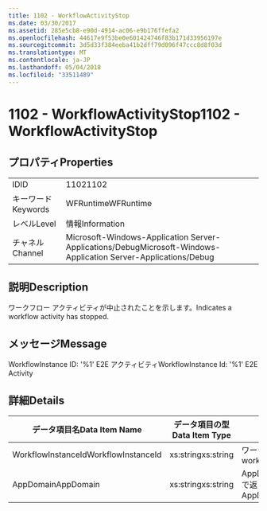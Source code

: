 ```yaml
---
title: 1102 - WorkflowActivityStop
ms.date: 03/30/2017
ms.assetid: 285e5cb8-e90d-4914-ac06-e9b176ffefa2
ms.openlocfilehash: 44617e9f53be0e601424746f83b171d33956197e
ms.sourcegitcommit: 3d5d33f384eeba41b2dff79d096f47ccc8d8f03d
ms.translationtype: MT
ms.contentlocale: ja-JP
ms.lasthandoff: 05/04/2018
ms.locfileid: "33511489"
---
```

# <a name="1102---workflowactivitystop"></a><span data-ttu-id="15952-102">1102 - WorkflowActivityStop</span><span class="sxs-lookup"><span data-stu-id="15952-102">1102 - WorkflowActivityStop</span></span>
## <a name="properties"></a><span data-ttu-id="15952-103">プロパティ</span><span class="sxs-lookup"><span data-stu-id="15952-103">Properties</span></span>  
  
|||  
|-|-|  
|<span data-ttu-id="15952-104">ID</span><span class="sxs-lookup"><span data-stu-id="15952-104">ID</span></span>|<span data-ttu-id="15952-105">1102</span><span class="sxs-lookup"><span data-stu-id="15952-105">1102</span></span>|  
|<span data-ttu-id="15952-106">キーワード</span><span class="sxs-lookup"><span data-stu-id="15952-106">Keywords</span></span>|<span data-ttu-id="15952-107">WFRuntime</span><span class="sxs-lookup"><span data-stu-id="15952-107">WFRuntime</span></span>|  
|<span data-ttu-id="15952-108">レベル</span><span class="sxs-lookup"><span data-stu-id="15952-108">Level</span></span>|<span data-ttu-id="15952-109">情報</span><span class="sxs-lookup"><span data-stu-id="15952-109">Information</span></span>|  
|<span data-ttu-id="15952-110">チャネル</span><span class="sxs-lookup"><span data-stu-id="15952-110">Channel</span></span>|<span data-ttu-id="15952-111">Microsoft-Windows-Application Server-Applications/Debug</span><span class="sxs-lookup"><span data-stu-id="15952-111">Microsoft-Windows-Application Server-Applications/Debug</span></span>|  
  
## <a name="description"></a><span data-ttu-id="15952-112">説明</span><span class="sxs-lookup"><span data-stu-id="15952-112">Description</span></span>  
 <span data-ttu-id="15952-113">ワークフロー アクティビティが中止されたことを示します。</span><span class="sxs-lookup"><span data-stu-id="15952-113">Indicates a workflow activity has stopped.</span></span>  
  
## <a name="message"></a><span data-ttu-id="15952-114">メッセージ</span><span class="sxs-lookup"><span data-stu-id="15952-114">Message</span></span>  
 <span data-ttu-id="15952-115">WorkflowInstance ID: '%1' E2E アクティビティ</span><span class="sxs-lookup"><span data-stu-id="15952-115">WorkflowInstance Id: '%1' E2E Activity</span></span>  
  
## <a name="details"></a><span data-ttu-id="15952-116">詳細</span><span class="sxs-lookup"><span data-stu-id="15952-116">Details</span></span>  
  
|<span data-ttu-id="15952-117">データ項目名</span><span class="sxs-lookup"><span data-stu-id="15952-117">Data Item Name</span></span>|<span data-ttu-id="15952-118">データ項目の型</span><span class="sxs-lookup"><span data-stu-id="15952-118">Data Item Type</span></span>|<span data-ttu-id="15952-119">説明</span><span class="sxs-lookup"><span data-stu-id="15952-119">Description</span></span>|  
|--------------------|--------------------|-----------------|  
|<span data-ttu-id="15952-120">WorkflowInstanceId</span><span class="sxs-lookup"><span data-stu-id="15952-120">WorkflowInstanceId</span></span>|<span data-ttu-id="15952-121">xs:string</span><span class="sxs-lookup"><span data-stu-id="15952-121">xs:string</span></span>|<span data-ttu-id="15952-122">ワークフロー インスタンス ID。</span><span class="sxs-lookup"><span data-stu-id="15952-122">The workflow instance id.</span></span>|  
|<span data-ttu-id="15952-123">AppDomain</span><span class="sxs-lookup"><span data-stu-id="15952-123">AppDomain</span></span>|<span data-ttu-id="15952-124">xs:string</span><span class="sxs-lookup"><span data-stu-id="15952-124">xs:string</span></span>|<span data-ttu-id="15952-125">AppDomain.CurrentDomain.FriendlyName で返される文字列。</span><span class="sxs-lookup"><span data-stu-id="15952-125">The string returned by AppDomain.CurrentDomain.FriendlyName.</span></span>|
